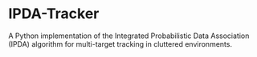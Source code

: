 # IPDA-Tracker
A Python implementation of the Integrated Probabilistic Data Association (IPDA) algorithm for multi-target tracking in cluttered environments.
